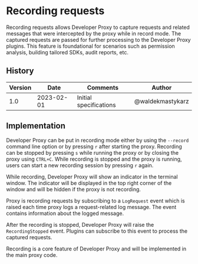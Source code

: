 # Recording requests

Recording requests allows Developer Proxy to capture requests and related messages that were intercepted by the proxy while in record mode. The captured requests are passed for further processing to the Developer Proxy plugins. This feature is foundational for scenarios such as permission analysis, building tailored SDKs, audit reports, etc.

## History

| Version | Date | Comments | Author |
| ------- | ---- | -------- | ------ |
| 1.0 | 2023-02-01 | Initial specifications | @waldekmastykarz |

## Implementation

Developer Proxy can be put in recording mode either by using the `--record` command line option or by pressing `r` after starting the proxy. Recording can be stopped by pressing `s` while running the proxy or by closing the proxy using `CTRL+C`. While recording is stopped and the proxy is running, users can start a new recording session by pressing `r` again.

While recording, Developer Proxy will show an indicator in the terminal window. The indicator will be displayed in the top right corner of the window and will be hidden if the proxy is not recording.

Proxy is recording requests by subscribing to a `LogRequest` event which is raised each time proxy logs a request-related log message. The event contains information about the logged message.

After the recording is stopped, Developer Proxy will raise the `RecordingStopped` event. Plugins can subscribe to this event to process the captured requests.

Recording is a core feature of Developer Proxy and will be implemented in the main proxy code.
